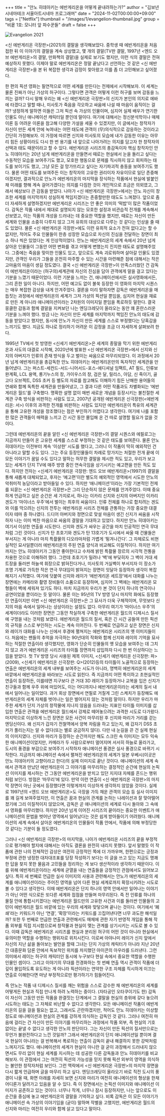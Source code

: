 +++
title = "안노 히데아키는 에반게리온을 어떻게 끝내려하는가?"
author = "김보년 시네마테크 서울아트시네마 프로그래머"
date = "2024-11-02T00:00:00+09:00"
tags = ["Netflix"]
thumbnail = "/images/1/evangelion-thumbnail.jpg"
group = "비옽 1호: 모니터 앞 파수꾼들"
draft = false
+++

![Evangelion 2021](/images/1/evangelion-1.jpg)

<신 에반게리온 극장판>(2021)의 결말을 생각해보았다. 중학생 때 에반게리온을 처음 접한 뒤 이 이야기의 결말을 계속 상상했고, 몇 개의 결말(TV판 결말, 1997년 <엔드 오브 에반게리온>의 결말, 만화책의 결말)을 실제로 보기도 했지만, 이런 식의 결말은 전혀 예상하지 못했다. 이제야 말로 에반게리온은 정말 끝났다고 선언하는 것 같은 <신 에반게리온 극장판>을 본 뒤 복잡한 생각과 감정이 찾아왔고 이를 좀 더 고민해보고 싶어졌다.

한 편의 픽션 영화는 필연적으로 어떤 세계를 만든다는 전제에서 시작해보자. 이 세계는 물론 진짜가 아닌 가상의 허구이다. 그렇다면 관객은 어떻게 이런 허구를 보며 감동을 느끼는 걸까? 다시 말해 우리는 왜 <신 에반게리온 극장판>의 신지가 본인의 의지로 에바에 타겠다고 말할 때나, 미사토가 죽음을 각오하고 싸움에 나설 때 마음이 움직이는 걸까? 냉정하게 말하면 이들은 그저 픽션 속 가상의 인물이며, 심지어 실제 배우가 연기한 인물도 아닌 애니메이션 캐릭터일 뿐인데 말이다.
여기에 대해서는 정신분석학이나 매체 이론 등 어려운 이론을 참고해 다양한 가설을 세울 수 있겠지만, 이 글에서는 창작자가 자신이 만든 세계 안에 녹여내는 어떤 태도에 관객이 (무)의식적으로 감응하는 것이라고 간단히 가정해보자. 이 가정에 따르면 신지와 미사토의 모습에 내가 감동한 이유는 아무리 힘든 상황이라도 다시 한 번 용기를 내 앞으로 나아가려는 의지를 담고자 한 창작자의 선택과 태도 때문이라고 할 수 있다. 에반게리온 시리즈의 총감독이자 핵심 창작자인 안노 히데아키는 20년 넘게 에반게리온을 만들면서 때로는 현실에서 눈을 돌리고 싶다는 수동적인 모습을 보여주기도 했고, 모호한 행동으로 문제를 직시하지 않고 회피하는 태도를 보이기도 했고, 그냥 모든 걸 망가뜨리고 싶다는 자기파괴적 충동을 보여주기도 했다. 물론 어떤 태도를 보여주든 이는 창작자의 고유한 권리이자 자유이므로 일단 존중해야겠지만, 결과적으로 안노가 에반게리온의 마지막을 장식하는 작품에서 현실에 발붙인 채 미래를 향해 계속 걸어가겠다는 의지를 다짐한 것이 개인적으로 조금은 의외였고, 그래서 예상보다 큰 감동을 받았다.
나아가 <신 에반게리온 극장판>에서는 안노 자신이 창조한 세계를 마지막까지 성실하게 책임지겠다는 존중할만한 태도도 느껴졌다. 앞으로 좀 더 자세하게 설명하겠지만 에반게리온 시리즈는 안 좋은 의미의 ‘떡밥’이 많은 작품이었다. 감독은 작품 내에서 제대로 설명되지 않는 모호한 설정과 비관습적 전개를 계속해서 선보였고, 이는 작품의 개성을 드러내는 데 중요한 역할을 했지만, 때로는 자신이 만든 세계와 인물을 소중히 다루지 않고 그저 유희의 대상으로 다루는 것 같다는 인상을 줄 때도 있었다. 물론 <신 에반게리온 극장판>에도 이런 유희적 요소가 전혀 없다고는 할 수 없지만, 적어도 주요 인물들이 한층 성장한 모습으로 자신의 진심을 전달하는 장면이 최소 하나 씩은 있었다는 게 인상적이었다. 안노는 에반게리온의 세계 속에서 20년 넘게 살아온 인물들이 그동안 어떤 변화를 겪고 어떻게 변했는지 진지한 태도로 설명해주었다. 그중에는 죽음을 맞이한 인물도 있고, 앞으로도 계속 괴로워하며 살아갈 인물도 있겠지만, 관객인 우리가 그들을 온전히 마주할 수 있는 시간을 마련해준 점에 대해서는 작은 고마움의 마음이 생길 정도였다. 결국 <신 에반게리온 극장판>이 만족스러웠던 건 감독이 에반게리온이라는 (허구의)세계관에 자신의 진심을 담아 관객에게 말을 걸고 있다는 기분을 느꼈기 때문이었다. 이런 기분을 느끼는 건, 애니메이션에서든 실사영화에서든, 그리 흔한 일이 아니다.
하지만, 어떤 예고도 없이 불쑥 등장한 이 영화의 마지막 시퀀스는 매우 복잡한 감상을 내게 안겨주었다. 결론을 미리 말하자면 감독은 에반게리온을 매듭짓는 과정에서 에반게리온의 세계가 그저 가상의 픽션일 뿐임을, 심지어 현실을 재료로 만든 게 아니라 애니메이션이라는 2차원의 이미지일 뿐임을 폭로하듯 말한다. 결국 뭉클한 감동과 함께 결말을 지켜보던 나는 엔딩크레딧이 올라오는 동안 꽤 혼란스러운 기분을 느껴야 했다. 방금 나는 자신이 만든 세계를 마지막까지 책임진 안노의 태도에 감동을 받았다고 했지만, 동시에 안노가 자신이 만든 세계를 스스로 부정했다는 당혹감을 느끼기도 했다. 지금도 하나로 정리하기 어려운 이 감정을 조금 더 자세하게 살펴보려 한다.

1995년 TV에서 첫 방영한 <신세기 에반게리온>은 세계의 종말을 막기 위한 에반게리온과 사도의 대결로 시작해, 2020년에 발표한 <신 에반게리온 극장판>에서 신지와 신지의 아버지가 인류의 존재 방식을 두고 벌이는 싸움으로 마무리되었다. 이 과정에서 20년 넘게 에반게리온을 총감독한 안노 히데아키는 에반게리온만의 독자적인 세계관을 만들어냈다. 그는 퍼스트-세컨드-서드-니어서드-포스-에디셔널 임팩트, AT 필드, 인류보완계획, LCL 용액, 롱기누스의 창, 가이우스의 창, 검은 달, 릴리스, 아담, 신 죽이기, 골고다 오브젝트, DSS 초커 등 별도의 자료를 참고해도 이해하기 힘든 난해한 용어들의 연쇄와 함께 독특한 세계관을 만들어냈고, 그 결과 다른 어떤 작품과도 차별화되는 ‘에반게리온 월드’를 구축했다. 명확한 설명 없이 매번 새로운 개념을 등장시키는 불친절한 세계관 구축 방식을 비판하는 사람도 있고, 2007년 공개된 에반게리온 신극장판(<에반게리온: 서>) 이후의 과격한 전개를 비판하는 사람도 있지만 에반게리온이 특유의 세계관을 통해 고유한 개성을 창조했다는 점은 부인하기 어렵다고 생각한다. 여기에 나를 포함한 많은 관객들이 매력을 느끼고 긴 시간 동안 몰입해 온 건 따로 설명할 필요가 없을 것이다.

그런데 에반게리온의 끝을 알린 <신 에반게리온 극장판>의 결말 시퀀스와 에필로그는 지금까지 만들어 온 고유한 세계를 스스로 부정하는 것 같은 태도를 보여준다. 물론 안노 히데아키는 이전부터 계속 ‘이상한’ 시도를 했다고, 그러니 이 작품이 딱히 예외적인 건 아니라고 말할 수도 있다. 그는 주요 등장인물들이 차례로 망가지는 처절한 전개 끝에 이 모든 이야기가 꿈일 수도 있다고 말하는 허무한 결말을 제시한 적도 있고, 우리가 보고 있는 세계가 단지 TV에 매주 방영 중인 연속극임을 상기시키는 예고편을 만든 적도 있다. 하지만 전자는 <신세기 에반게리온 극장판: 엔드 오브 에반게리온>(1997)의 결말을 통해 새롭게 대체되었고, 후자는 ‘예고편’이란 별도의 예외적인 영역에서 시도한 안노의 악취미적 농담이라고 받아들일 수 있다. 하지만 ‘애니메이션’이라는 가장 기본적인 전제를 되묻는 <신 에반게리온 극장판>은 그리 단순하지 않은 문제를 안겨주었다.
이때 중요하게 언급하고 싶은 순간은 세 가지로서, 하나는 이카리 신지와 신지의 아버지인 이카리 겐도가 ‘마이너스 우주’에서 벌이는 최후의 싸움이다. 인류 전체를 하나로 합치려는 겐도와 이를 막으려는 신지의 전투는 에반게리온 시리즈 전체를 관통하는 가장 중요한 대결이자 테마 중 하나였다. 드디어 아버지와 정면으로 맞설 마음이 생긴 신지가 싸움을 시작하자 나는 이미 벅찬 마음으로 싸움의 결말을 기대하고 있었다. 하지만 안노 히데아키는 여기서 이상한 연출을 시도한다. 신지와 겐도가 싸우는 공간을 마치 인공적인 연극 무대처럼 그린 것이다. 신지가 탄 초호기와 겐도가 탄 13호기가 도시에서 싸울 때 건물들은 부서지는 게 아니라 마치 특촬물의 디오라마처럼 가볍게 ‘튕겨나간다’. 그 자체로도 비현실적인 묘사일뿐더러 에반게리온의 주된 연출 양식과 비교해도 이질적이다. 하지만 여기까지는 안노 히데아키가 그동안 좋아한다고 수차례 밝힌 특촬물 장르의 시각적 전통을 차용한 것으로 이해하려 했다. 그런데 초호기가 밀려나 ‘벽’에 부딪히자 그 벽이 거대 세트장을 둘러싼 하늘색 휘장으로 밝혀진다거나, 미사토의 거실벽이 부서지자 이 장소가 조명 기계로 가득한 작은 연극 무대임이 밝혀지는 장면이 잇달아 등장하자 생각이 복잡해지기 시작했다. 여기에 덧붙여 신지와 레이가 ‘에반게리온 세트장’에서 대화를 나누는 장면에는 카메라와 촬영 장비들이 소품으로 등장하며, 심지어 그 벽에는 에반게리온 모형들이 벽에 세워져 있기도 하다. 마치 지금까지 우리가 본 것이 단지 하나의 연극이나 공연이었을 뿐이라는 듯 말이다. 물론 이는 95년의 TV 방영 당시 마지막 화에도 등장했던 연출이지만 이번 <신 에반게리온 극장판>은 그 묘사가 더욱 구체적이며, 무엇보다 신지의 마음 속에서 일어나는 상상이라는 설정도 없다. 아무리 여기가 ‘마이너스 우주’의 세계이더라도 이러한 장면은 그동안 착실하게 구축한 에반게리온 월드의 디제시스 질서에 구멍을 내는 것처럼 보였다.
에반게리온 월드의 질서, 혹은 긴 시간 공들여 만든 픽션의 규칙을 스스로 부인하는 시도는 계속 이어진다. 두 번째로 언급하고 싶은 장면은 신지와 레이가 대화를 나누는 신에서 후경에 펼쳐지는 에반게리온 시리즈의 옛 이미지들이다. 처음에는 팬들의 추억을 자극하는 90년대의 작화와 함께 신지와 레이의 기억을 묘사하는 적절한 연출이라 생각했지만, 영화가 단순히 인물들의 옛 모습을 보여주는 데 그치지 않고 과거 에반게리온 시리즈의 타이틀 장면까지 삽입하자 다시 한 번 이상하다는 느낌을 받았다. 첫 TV 방영 당시 사용된 제목 이미지, <신세기 에반게리온 신극장판: 파>(2009), <신세기 에반게리온 신극장판: Q>(2012)등의 타이틀이 노골적으로 등장하는 연출은 에반게리온의 세계 내부를 보여주는 시도가 아니라, 명백히 에반게리온의 세계 바깥에서 에반게리온을 바라보는 시도로 읽힌다. 즉 지금까지 어떤 특이하고 초현실적인 연출이 등장하든, 이를테면 지구보다 큰 거대 3D 레이가 등장하거나 교복을 입은 신지가 친구들과 함께 우주 위에 떠있어도, 이는 어디까지나 에반게리온이라는 세계의 질서 내에서 일어나는 일이었다. 과거 회상 장면에서 연필로 거칠게 그린 스케치가 등장해도 에반게리온의 세계 자체를 벗어나는 일은 벌어지지 않는 것처럼 말이다. 하지만 우리가 마주한 세계가 단지 가상의 창작물에 지나지 않음을 드러내는 지표인 타이틀 이미지를 삽입한 연출은 관객을 에반게리온 월드에서 강제로 떼어놓으려는 과격한 시도로 다가왔다.
마지막으로 이상하게 느낀 장면은 모든 사건이 마무리된 후 신지와 마리가 거리를 걷는 엔딩신이다. 왜 신지가 갑자기 전철역에서 양복 차림을 하고 있는지, 왜 갑자기 DSS 초커가 풀리는지는 알 수 없다(또는 별로 궁금하지 않다). 다만 내 눈길을 끈 건 실제 현실의 이미지였다. 신지와 마리가 등장하는 순간까지만 해도 스크린 속 이미지는 모두 익숙한 애니메이션이었지만, 카메라가 두 사람으로부터 멀어지며 서서히 하늘로 올라가고, 도시의 풍경을 부감으로 보여주기 시작하자 애니메이션 풍경은 실사 풍경으로 바뀌기 시작한다. 지금까지 애니메이션 속에서 펼쳐진 에반게리온의 세계가 일본 우베시(이곳은 안노 히데아키의 고향이라고 한다)의 실제 이미지로 끝난 것이다. 애니메이션의 세계 속에서 관객과 만났던 에반게리온이 그 이야기를 마무리하는 결정적인 순간에 현실의 논픽션 이미지를 제시하는 건 그동안 에반게리온을 받치고 있던 지지대 자체를 흔드는 행위처럼 보인다. 방점은 ‘마무리’에 있다. 만약 이런 연출이 <신 에반게리온 극장판>의 마지막 장면이 아닌 곳에서 등장했다면 이렇게까지 이상하게 생각하지 않았을 것이다. 실제로 1997년의 <엔드 오브 에반게리온>도 극장을 가득 채운 관객의 모습 등 실사 이미지를 꽤 길게 보여주었지만, 이 연출은 꿈과 현실의 관계를 논하는 나레이션과 잘 맞아떨어졌기에 그리 이질적이지 않았으며, 감독은 곧 애니메이션의 세계로 다시 돌아와 그 속에서 영화를 마무리했다. 하지만 20년 넘게 이어진 시리즈의 끝이라는 중요한 이벤트가 애니메이션의 문법을 벗어난 영역에서 일어났다는 것은 쉽게 받아들이기 어려웠다. 애니메이션의 세계 속에서 살아온 에반게리온의 인물들이 작품 안에서, 작품에 의해 부정당한 것 같다는 기분이 들 정도였다.

그러나 <신 에반게리온 극장판>의 마지막을, 나아가 에반게리온 시리즈의 끝을 부정적으로 평가해야 할지에 대해서는 아직도 결론을 완전히 내리지 못했다. 앞서 말했듯 이 작품에 관한 나의 전체적인 감상은 여전히 긍정적인 쪽에 더 가까우며, 한편으로는 긍정과 부정에 관한 냉정한 대차대조표를 당장 작성하기 보다는 이 글을 쓰고 있는 지금도 명쾌한 답을 찾지 못한 물음과 고민들을 정리하는 게 보다 생산적이라 생각하기 때문이다.
이를 위해 에반게리온이라는 세계에 균열을 내는 연출들을 긍정적인 관점에서도 읽어보고 싶다. 특히 세 번째로 언급한 실사 이미지의 사용과 관련해서는 안노가 에반게리온의 세계를 애니메이션이라는 주어진 영역을 넘어 다른 현실 세계로까지 확장시키려는 시도로 볼 수 있다고 생각한다. 이때 에반게리온은 단지 하나의 영역 안에서만 일어나는 이야기가 아닌 어떤 식으로든 또다른 세계와 접점을 만들며 마무리된다. 즉 전 인류를 하나의 물질 안에 통합시키겠다는 에반게리온 월드만의 고유한 사건과 이를 둘러싼 인물들의 고민이 에반게리온 월드 바깥에 있는 우리의 세계와 맞닿으며 끝나는 것이다. 여기에서 ‘폐쇄’라는 키워드가 아닌 ‘연결’, ‘확장’이라는 키워드를 끄집어낸다면 너무 과도한 해석일까? 또한 두 번째로 언급한 연출과 관련해서도 매체에 관한 자기 반영적 개입을 통해 작품 외부를 직접 지시함으로써 창작물과 현실이 맺는 관계를 상기시키는 시도로 볼 수 있다. 이때 감독은 에반게리온 시리즈를 현실과 분리된 허구의 어떤 것이 아니라 현실에서 유의미한 역할을 수행하는 행위자로 위치시킨다. 이로써 아야나미 레이가 신지 앞에서 자신의 지난 삶을 돌아보는 발언을 할때 그녀는 단지 가상의 캐릭터가 아니라 지난 20년간 대중문화 담론 안에서 독보적인 위치를 차지했던 아이콘의 아우라를 드러낸다. 그런 의미에서 레이는 허구의 캐릭터인 동시에 누구보다 현실 속에서 중요한 역할을 수행한 인물인 셈이다. 그리고 이야기의 무대를 전경화하는 첫 번째 연출 역시 관객이 작품에 더 깊이 몰입하도록 유도하는 게 아니라 픽션이라는 연약한 구조 자체를 직시하게 이끄는 연출로 이해한다면 마냥 부정적으로만 평가하기가 힘들어진다.

즉 안노는 작품 내 디제시스 질서를 깨는 위험을 스스로 감수한 채 에반게리온의 세계를 어떻게든 현실과 직접 만나게 하려 노력하는 중이다. (자타공인 오타쿠이기도 한) 감독이 자신이 그동안 만든 작품을 완결짓는 단계에서 그 결말을 현실의 층위에 갖다 놓으려 시도하는 태도는 그 자체로 비난할 수 없다고 생각한다. 모든 애니메이션 작품이 에반게리온의 길을 걸을 필요는 없고, 그래서도 곤란하겠지만, 적어도 안노 히데아키는 이상할 정도로 애니메이션과 현실의 관계를 강하게 의식하는 감독인 것 같다.
그러나 여전히 마음에 걸리는 건 자신이 만든 이야기를 마무리하는 과정에서 작품 외부, 즉 현실의 기호 없이는 끝낼 수 없다고 생각한 안노의 판단이다. 그는 자신이 만든 픽션의 질서만으로는 무언가 불완전하다고 느낀 것일까? 그래서 에반게리온이 단지 애니메이션일 뿐이며 결국 현실이 아니라는 걸 반복해서 폭로하는 연출이 감독이 끝내 해결하지 못한 강박처럼 느껴지기도 했다. 애니메이션의 세계가 현실이 아니란 걸 굳이 과장해서 드러내지 않으면서도 무리 없이 현실 세계를 지시하는 데 성공한 다른 감독들과 안노 히데아키를 비교해보자. 이 관점에서 그는 여전히 픽션의 가능성을 믿지 못해 픽션 외부의 영역을 의식하는 불안한 창작자처럼 보인다.
그런 맥락에서 <신 에반게리온 극장판>의 마지막 장면을 다시 짧게 언급하며 글을 마무리 하고 싶다. 엔딩크레딧이 올라오기 바로 직전 도시의 풍경이 나올 때, 화면 아래를 자세히 보면 신지와 마리가 여전히 애니메이션의 형상을 한채 어디론가 달려가고 있음을 알 수 있다. 즉 이 장면에서는 논픽션 이미지와 애니메이션 이미지가 공존하고 있는 것이다. 너무나 작게, 너무나 잠시 등장하지만, 나는 앞으로도 이 순간을 중심에 놓고 에반게리온의 결말을 기억하고 싶다. 비록 감독은 이 모든 이야기가 애니메이션 속 가상의 이야기임을 (굳이) 말하며 작별을 고했지만, 에반게리온 월드의 신지와 마리는 여전히 우리와 함께 살고 있다고 말이다.

